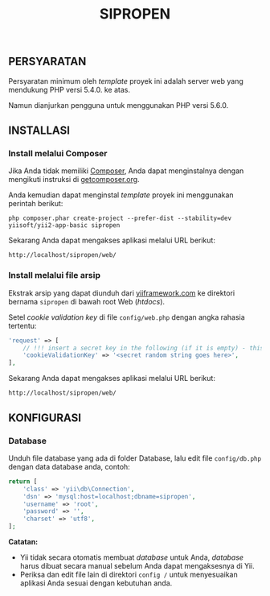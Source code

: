 <p align="center">
    <h1 align="center">SIPROPEN</h1>
    <br>
</p>


PERSYARATAN
------------

Persyaratan minimum oleh <i>template</i> proyek ini adalah server web yang mendukung PHP versi 5.4.0. ke atas. </br>

Namun dianjurkan pengguna untuk menggunakan PHP versi 5.6.0.




INSTALLASI
------------

### Install melalui Composer

Jika Anda tidak memiliki [Composer](http://getcomposer.org/), Anda dapat menginstalnya dengan mengikuti instruksi
di [getcomposer.org](http://getcomposer.org/doc/00-intro.md#installation-nix).

Anda kemudian dapat menginstal <i>template</i> proyek ini menggunakan perintah berikut:

~~~
php composer.phar create-project --prefer-dist --stability=dev yiisoft/yii2-app-basic sipropen
~~~

Sekarang Anda dapat mengakses aplikasi melalui URL berikut:

~~~
http://localhost/sipropen/web/
~~~

### Install melalui file arsip

Ekstrak arsip yang dapat diunduh dari [yiiframework.com](http://www.yiiframework.com/download/) ke direktori bernama `sipropen` di bawah root Web (<i>htdocs</i>).

Setel <i>cookie validation key</i> di file `config/web.php` dengan angka rahasia tertentu:

```php
'request' => [
    // !!! insert a secret key in the following (if it is empty) - this is required by cookie validation
    'cookieValidationKey' => '<secret random string goes here>',
],
```

Sekarang Anda dapat mengakses aplikasi melalui URL berikut:

~~~
http://localhost/sipropen/web/
~~~


KONFIGURASI
-------------

### Database

Unduh file database yang ada di folder Database, lalu edit file `config/db.php` dengan data database anda, contoh:

```php
return [
    'class' => 'yii\db\Connection',
    'dsn' => 'mysql:host=localhost;dbname=sipropen',
    'username' => 'root',
    'password' => '',
    'charset' => 'utf8',
];
```

**Catatan:**
- Yii tidak secara otomatis membuat <i>database</i> untuk Anda, <i>database</i> harus dibuat secara manual sebelum Anda dapat mengaksesnya di Yii.
- Periksa dan edit file lain di direktori `config /` untuk menyesuaikan aplikasi Anda sesuai dengan kebutuhan anda.



